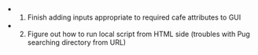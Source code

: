 - 1. Finish adding inputs appropriate to required cafe attributes to GUI
- 2. Figure out how to run local script from HTML side (troubles with Pug searching directory from URL)

